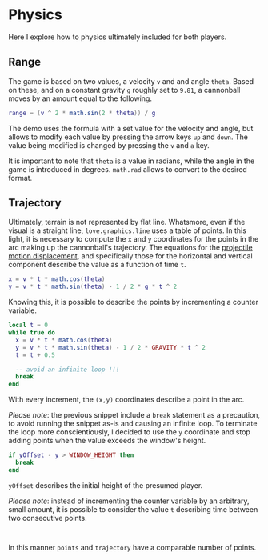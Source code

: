# Physics

Here I explore how to physics ultimately included for both players.

## Range

The game is based on two values, a velocity `v` and and angle `theta`. Based on these, and on a constant gravity `g` roughly set to `9.81`, a cannonball moves by an amount equal to the following.

```lua
range = (v ^ 2 * math.sin(2 * theta)) / g
```

The demo uses the formula with a set value for the velocity and angle, but allows to modify each value by pressing the arrow keys `up` and `down`. The value being modified is changed by pressing the `v` and `a` key.

It is important to note that `theta` is a value in radians, while the angle in the game is introduced in degrees. `math.rad` allows to convert to the desired format.

## Trajectory

Ultimately, terrain is not represented by flat line. Whatsmore, even if the visual is a straight line, `love.graphics.line` uses a table of points. In this light, it is necessary to compute the `x` and `y` coordinates for the points in the arc making up the cannonball's trajectory. The equations for the [projectile motion displacement](https://en.wikipedia.org/wiki/Projectile_motion#Displacement), and specifically those for the horizontal and vertical component describe the value as a function of time `t`.

```lua
x = v * t * math.cos(theta)
y = v * t * math.sin(theta) - 1 / 2 * g * t ^ 2
```

Knowing this, it is possible to describe the points by incrementing a counter variable.

```lua
local t = 0
while true do
  x = v * t * math.cos(theta)
  y = v * t * math.sin(theta) - 1 / 2 * GRAVITY * t ^ 2
  t = t + 0.5

  -- avoid an infinite loop !!!
  break
end
```

With every increment, the `(x,y)` coordinates describe a point in the arc.

_Please note_: the previous snippet include a `break` statement as a precaution, to avoid running the snippet as-is and causing an infinite loop. To terminate the loop more conscientiously, I decided to use the `y` coordinate and stop adding points when the value exceeds the window's height.

```lua
if yOffset - y > WINDOW_HEIGHT then
  break
end
```

`yOffset` describes the initial height of the presumed player.

_Please note_: instead of incrementing the counter variable by an arbitrary, small amount, it is possible to consider the value `t` describing time between two consecutive points.

```


```

In this manner `points` and `trajectory` have a comparable number of points.
